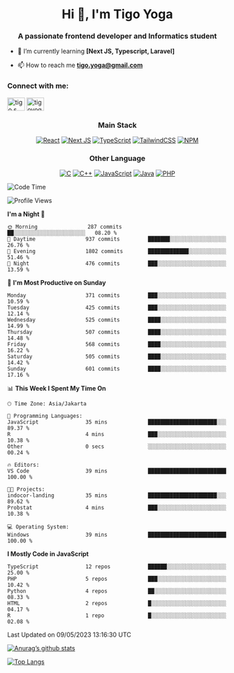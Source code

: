 
<h1 align="center">Hi 👋, I'm Tigo Yoga</h1>
<h3 align="center">A passionate frontend developer and Informatics student</h3>

- 🌱 I’m currently learning **[Next JS, Typescript, Laravel]**

- 📫 How to reach me **tigo.yoga@gmail.com**

<h3 align="left">Connect with me:</h3>
<p align="left">
<a href="https://linkedin.com/in/tigo s yoga" target="blank"><img align="center" src="https://raw.githubusercontent.com/rahuldkjain/github-profile-readme-generator/master/src/images/icons/Social/linked-in-alt.svg" alt="tigo s yoga" height="30" width="40" /></a>
<a href="https://instagram.com/tigoyoga" target="blank"><img align="center" src="https://raw.githubusercontent.com/rahuldkjain/github-profile-readme-generator/master/src/images/icons/Social/instagram.svg" alt="tigoyoga" height="30" width="40" /></a>
</p>



<h3 align="center">Main Stack</h3>
<div align="center">
  
  <a href="">![React](https://img.shields.io/badge/react-%2320232a.svg?style=for-the-badge&logo=react&logoColor=%2361DAFB)</a>
  <a href="">![Next JS](https://img.shields.io/badge/Next-black?style=for-the-badge&logo=next.js&logoColor=white)</a>
   <a href="">![TypeScript](https://img.shields.io/badge/typescript-%23007ACC.svg?style=for-the-badge&logo=typescript&logoColor=white)</a>
  <a href="">![TailwindCSS](https://img.shields.io/badge/tailwindcss-%2338B2AC.svg?style=for-the-badge&logo=tailwind-css&logoColor=white)</a>
  <a href="">![NPM](https://img.shields.io/badge/NPM-%23000000.svg?style=for-the-badge&logo=npm&logoColor=white)</a>
</div>
<h3 align="center">Other Language</h3>
<div align="center">
  
  <a href="">![C](https://img.shields.io/badge/c-%2300599C.svg?style=for-the-badge&logo=c&logoColor=white)</a>
  <a href="">![C++](https://img.shields.io/badge/c++-%2300599C.svg?style=for-the-badge&logo=c%2B%2B&logoColor=white)</a>
  <a href="">![JavaScript](https://img.shields.io/badge/javascript-%23323330.svg?style=for-the-badge&logo=javascript&logoColor=%23F7DF1E)</a>
  <a href="">![Java](https://img.shields.io/badge/java-%23ED8B00.svg?style=for-the-badge&logo=java&logoColor=white)</a>
  <a href="">![PHP](https://img.shields.io/badge/php-%23777BB4.svg?style=for-the-badge&logo=php&logoColor=white)</a>
</div>

<!--START_SECTION:waka-->
![Code Time](http://img.shields.io/badge/Code%20Time-330%20hrs%2043%20mins-blue)

![Profile Views](http://img.shields.io/badge/Profile%20Views-3-blue)

**I'm a Night 🦉** 

```text
🌞 Morning                287 commits         ██░░░░░░░░░░░░░░░░░░░░░░░   08.20 % 
🌆 Daytime                937 commits         ███████░░░░░░░░░░░░░░░░░░   26.76 % 
🌃 Evening                1802 commits        █████████████░░░░░░░░░░░░   51.46 % 
🌙 Night                  476 commits         ███░░░░░░░░░░░░░░░░░░░░░░   13.59 % 
```
📅 **I'm Most Productive on Sunday** 

```text
Monday                   371 commits         ███░░░░░░░░░░░░░░░░░░░░░░   10.59 % 
Tuesday                  425 commits         ███░░░░░░░░░░░░░░░░░░░░░░   12.14 % 
Wednesday                525 commits         ████░░░░░░░░░░░░░░░░░░░░░   14.99 % 
Thursday                 507 commits         ████░░░░░░░░░░░░░░░░░░░░░   14.48 % 
Friday                   568 commits         ████░░░░░░░░░░░░░░░░░░░░░   16.22 % 
Saturday                 505 commits         ████░░░░░░░░░░░░░░░░░░░░░   14.42 % 
Sunday                   601 commits         ████░░░░░░░░░░░░░░░░░░░░░   17.16 % 
```


📊 **This Week I Spent My Time On** 

```text
🕑︎ Time Zone: Asia/Jakarta

💬 Programming Languages: 
JavaScript               35 mins             ██████████████████████░░░   89.37 % 
R                        4 mins              ███░░░░░░░░░░░░░░░░░░░░░░   10.38 % 
Other                    0 secs              ░░░░░░░░░░░░░░░░░░░░░░░░░   00.24 % 

🔥 Editors: 
VS Code                  39 mins             █████████████████████████   100.00 % 

🐱‍💻 Projects: 
indocor-landing          35 mins             ██████████████████████░░░   89.62 % 
Probstat                 4 mins              ███░░░░░░░░░░░░░░░░░░░░░░   10.38 % 

💻 Operating System: 
Windows                  39 mins             █████████████████████████   100.00 % 
```

**I Mostly Code in JavaScript** 

```text
TypeScript               12 repos            ██████░░░░░░░░░░░░░░░░░░░   25.00 % 
PHP                      5 repos             ███░░░░░░░░░░░░░░░░░░░░░░   10.42 % 
Python                   4 repos             ██░░░░░░░░░░░░░░░░░░░░░░░   08.33 % 
HTML                     2 repos             █░░░░░░░░░░░░░░░░░░░░░░░░   04.17 % 
R                        1 repo              █░░░░░░░░░░░░░░░░░░░░░░░░   02.08 % 
```




 Last Updated on 09/05/2023 13:16:30 UTC
<!--END_SECTION:waka-->

[![Anurag’s github stats](https://github-readme-stats.vercel.app/api?username=tigoyoga)](https://github.com/tigoyoga)

[![Top Langs](https://github-readme-stats.vercel.app/api/top-langs/?username=tigoyoga&layout=compact)](https://github.com/tigoyoga)
